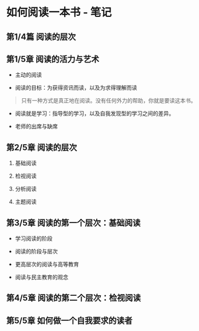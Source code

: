 # 如何阅读一本书 - 笔记

## 第1/4篇 阅读的层次

## 第1/5章 阅读的活力与艺术
- 主动的阅读

- 阅读的目标：为获得资讯而读，以及为求得理解而读
> 只有一种方式是真正地在阅读。没有任何外力的帮助，你就是要读这本书。

- 阅读就是学习：指导型的学习，以及自我发现型的学习之间的差异。

- 老师的出席与缺席

## 第2/5章 阅读的层次
1. 基础阅读

2. 检视阅读

3. 分析阅读

4. 主题阅读

## 第3/5章 阅读的第一个层次：基础阅读
- 学习阅读的阶段

- 阅读的阶段与层次

- 更高层次的阅读与高等教育

- 阅读与民主教育的观念

## 第4/5章 阅读的第二个层次：检视阅读

## 第5/5章 如何做一个自我要求的读者
